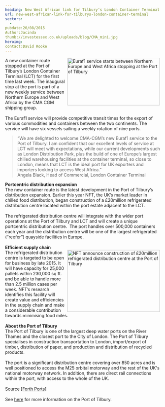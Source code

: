 ```yaml
---
heading: New West African link for Tilbury’s London Container Terminal
url: new-west-african-link-for-tilburys-london-container-terminal
sectors:
  -  
pubdate:20/08/2015
Author:Jacinda
thumb://investessex.co.uk/uploads/blog/CMA_mini.jpg
heroimg:
contact:David Rooke
---
```

<p><img alt='Euraf1 service starts between Northern Europe and West Africa stopping at the Port of Tilbury' src='http://www.investessex.co.uk/uploads/blog/CMA_300.jpg' style='float:right; height:154px; margin-left:2px; margin-right:2px; width:300px'/>A new container route stopped at the Port of Tilbury’s London Container Terminal (LCT) for the first time last week. The inaugural stop at the port is part of a new weekly service between Northern Europe and West Africa by the CMA CGM shipping group.<br/><br/>The Euraf1 service will provide competitive transit times for the export of various commodities and containers between the two continents. The service will have six vessels sailing a weekly rotation of nine ports.</p><blockquote><p>“We are delighted to welcome CMA-CGM’s new Euraf1 service to the Port of Tilbury. I am confident that our excellent levels of service at LCT will meet with expectations, while our current developments such as London Distribution Park, plus the build of one of Europe’s largest chilled warehousing facilities at the container terminal, so close to London, means that LCT is the ideal port for UK exporters and importers looking to access West Africa.”<br/>Angela Black, Head of Commercial, London Container Terminal</p></blockquote><p><strong>Portcentric distribution expansion</strong><br/>The new container route is the latest development in the Port of Tilbury’s distribution expansion. Earlier this year NFT, the UK’s market leader in chilled food distribution, began construction of a £20million refrigerated distribution centre located within the port estate adjacent to the LCT.<br/><br/>The refrigerated distribution centre will integrate with the wider port operations at the Port of Tilbury and LCT and will create a unique portcentric distribution centre.  The port handles over 500,000 containers each year and the distribution centre will be one of the largest refrigerated (“reefer”) quayside facilities in Europe.<br/><br/><strong>Efficient supply chain</strong><br/><img alt='NFT announce construction of £20million refrigerated distribution centre at the Port of Tilbury' src='http://www.investessex.co.uk/uploads/blog/Port_of_tilbury_chilled_facility_opening_300.jpg' style='float:right; height:201px; margin-left:2px; margin-right:2px; width:300px'/>The refrigerated distribution centre is targeted to be open for business by late 2015. It will have capacity for 25,000 pallets within 230,000 sq ft. and be able to handle more than 2.5 million cases per week. NFT’s research identifies this facility will create value and efficiencies in the supply chain and make a considerable contribution towards minimising food miles.<br/><br/><strong>About the Port of Tilbury</strong><br/>The Port of Tilbury is one of the largest deep water ports on the River Thames and the closest port to the City of London. The Port of Tilbury specialises in construction transportation to London, import/export of timber, distribution of paper, and production and distribution of recycled products.<br/><br/>The port is a significant distribution centre covering over 850 acres and is well positioned to access the M25 orbital motorway and the rest of the UK's national motorway network. In addition, there are direct rail connections within the port, with access to the whole of the UK.<br/><br/>Source [<a href='https://forthports.co.uk/media/releases/2828/New+West+African+Service+for+LCT/' target='_blank'>Forth Ports</a>]<br/><br/>See <a href='http://www.investessex.co.uk/studies/place-studies/port-of-tilbury/' target='_blank'>here</a> for more information on the Port of Tilbury.</p>